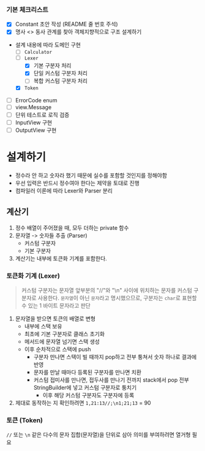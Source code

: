 ### 기본 체크리스트

- [x] Constant 초안 작성 (README 줄 번호 주석)
- [x] 명사 <> 동사 관계를 찾아 객체지향적으로 구조 설계하기
- 설계 내용에 따라 도메인 구현
  - [ ] `Calculator`
  - [ ] `Lexer`
    - [x] 기본 구분자 처리
    - [x] 단일 커스텀 구분자 처리
    - [ ] 복합 커스텀 구분자 처리
  - [x] `Token`
- [ ] ErrorCode enum
- [ ] view.Message
- [ ] 단위 테스트로 로직 검증
- [ ] InputView 구현
- [ ] OutputView 구현

# 설계하기

- 정수라 안 하고 숫자라 했기 때문에 실수를 포함할 것인지를 정해야함
- 우선 입력은 반드시 정수여야 한다는 제약을 토대로 진행
- 컴파일러 이론에 따라 Lexer와 Parser 분리

## 계산기

1. 정수 배열이 주어졌을 때, 모두 더하는 private 함수
2. 문자열 -> 숫자들 추출 (Parser)
   - 커스텀 구분자
   - 기본 구분자
3. 계산기는 내부에 토큰화 기계를 포함한다.

### 토큰화 기계 (Lexer)

> 커스텀 구분자는 문자열 앞부분의 "//"와 "\n" 사이에 위치하는 문자를 커스텀 구분자로 사용한다.
> `문자열`이 아닌 `문자`라고 명시했으므로, 구분자는 `char`로 표현할 수 있는 1 바이트 문자라고 판단

1. 문자열을 받으면 토큰의 배열로 변형
   - 내부에 스택 보유
   - 최초에 기본 구분자로 클래스 초기화
   - 메서드에 문자열 넘기면 스택 생성
   - 이후 순차적으로 스택에 push
     - 구분자 만나면 스택이 빌 때까지 pop하고 전부 퉁쳐서 숫자 하나로 결과에 반영
     - 문자를 만날 때마다 등록된 구분자를 만나면 치환
     - 커스텀 접미사를 만나면,
       접두사를 만나기 전까지 stack에서 pop
       전부 StringBuilder에 넣고 커스텀 구분자로 퉁치기
       - 이후 해당 커스텀 구분자도 구분자에 등록
       <!-- - 그리고 커스텀 구분자는 현재 인덱스 이후의
         String.replace로 기본 구분자로 변환 후 로직 계속 진행 -->
2. 제대로 동작하는 지 확인하려면 `1,21:13//;\n1;21;13` = 90 

### 토큰 (Token)

`//` 또는 `\n` 같은 다수의 문자 집합(문자열)을 단위로 삼아 의미를 부여하려면 열거형 필요
